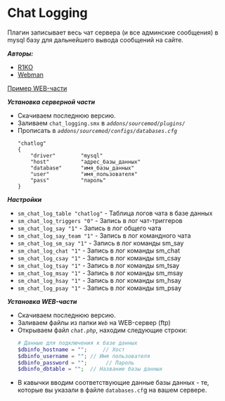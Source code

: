 # Chat Logging

Плагин записывает весь чат сервера (и все админские сообщения) в mysql базу для дальнейшего вывода сообщений на сайте.

***Авторы:***
* [R1KO](http://hlmod.ru/members/r1ko.35068/)
* [Webman](http://hlmod.ru/members/webman.43023/)

[Пример WEB-части](http://m4us.ru/chat.php)

***Установка серверной части***
- Скачиваем последнюю версию.
- Заливаем `chat_logging.smx` в *`addons/sourcemod/plugins/`*
- Прописать в *`addons/sourcemod/configs/databases.cfg`*
    ```
    "chatlog"
    {
    	"driver"		"mysql"
    	"host"			"адрес_базы_данных"
    	"database"		"имя_базы_данных"
    	"user"			"имя_пользователя"
    	"pass"			"пароль"
    }
    ```

***Настройки***
- `sm_chat_log_table "chatlog"` - Таблица логов чата в базе данных
- `sm_chat_log_triggers "0"` - Запись в лог чат-триггеров
- `sm_chat_log_say "1"` - Запись в лог общего чата
- `sm_chat_log_say_team "1"` - Запись в лог командного чата
- `sm_chat_log_sm_say "1"` - Запись в лог команды sm_say
- `sm_chat_log_chat "1"` - Запись в лог команды sm_chat
- `sm_chat_log_csay "1"` - Запись в лог команды sm_csay
- `sm_chat_log_tsay "1"` - Запись в лог команды sm_tsay
- `sm_chat_log_msay "1"` - Запись в лог команды sm_msay
- `sm_chat_log_hsay "1"` - Запись в лог команды sm_hsay
- `sm_chat_log_psay "1"` - Запись в лог команды sm_psay

***Установка WEB-части***
- Скачиваем последнюю версию.
- Заливаем файлы из папки *`Web`* на WEB-сервер (ftp)
- Открываем файл *`chat.php`*, находим следующие строки:
    ```php
    # Данные для подключения к базе данных
    $dbinfo_hostname = "";     // Хост
    $dbinfo_username = ""; // Имя пользователя
    $dbinfo_password = "";      // Пароль
    $dbinfo_dbtable = "";  // Название базы данных
    ```
- В кавычки вводим соответствующие данные базы данных - те, которые вы указали в файле `databases.cf`g на вашем сервере.
